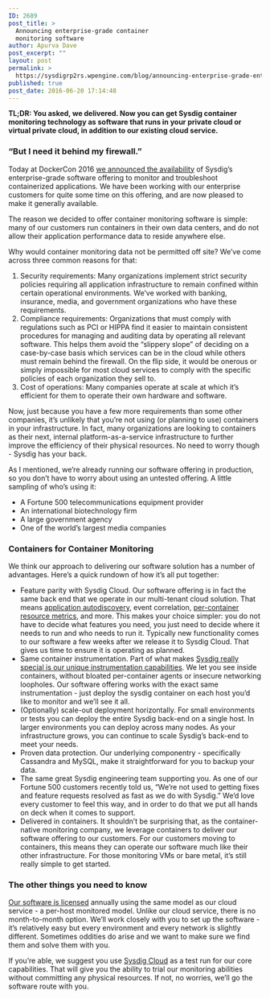 ```yaml
---
ID: 2689
post_title: >
  Announcing enterprise-grade container
  monitoring software
author: Apurva Dave
post_excerpt: ""
layout: post
permalink: >
  https://sysdigrp2rs.wpengine.com/blog/announcing-enterprise-grade-enterprise-monitoring-software/
published: true
post_date: 2016-06-20 17:14:48
---
```

**TL;DR: You asked, we delivered. Now you can get Sysdig container monitoring technology as software that runs in your private cloud or virtual private cloud, in addition to our existing cloud service.** 
### “But I need it behind my firewall.”

Today at DockerCon 2016 [we announced the availability][1] of Sysdig’s enterprise-grade software offering to monitor and troubleshoot containerized applications. We have been working with our enterprise customers for quite some time on this offering, and are now pleased to make it generally available. 

The reason we decided to offer container monitoring software is simple: many of our customers run containers in their own data centers, and do not allow their application performance data to reside anywhere else. 

Why would container monitoring data not be permitted off site? We’ve come across three common reasons for that: 

1.  Security requirements: Many organizations implement strict security policies requiring all application infrastructure to remain confined within certain operational environments. We’ve worked with banking, insurance, media, and government organizations who have these requirements.
2.  Compliance requirements: Organizations that must comply with regulations such as PCI or HIPPA find it easier to maintain consistent procedures for managing and auditing data by operating all relevant software. This helps them avoid the “slippery slope” of deciding on a case-by-case basis which services can be in the cloud while others must remain behind the firewall. On the flip side, it would be onerous or simply impossible for most cloud services to comply with the specific policies of each organization they sell to.
3.  Cost of operations: Many companies operate at scale at which it’s efficient for them to operate their own hardware and software.



Now, just because you have a few more requirements than some other companies, it’s unlikely that you’re not using (or planning to use) containers in your infrastructure. In fact, many organizations are looking to containers as their next, internal platform-as-a-service infrastructure to further improve the efficiency of their physical resources. No need to worry though - Sysdig has your back. 

As I mentioned, we’re already running our software offering in production, so you don’t have to worry about using an untested offering. A little sampling of who’s using it: 

*   A Fortune 500 telecommunications equipment provider
*   An international biotechnology firm
*   A large government agency
*   One of the world’s largest media companies



### Containers for Container Monitoring



We think our approach to delivering our software solution has a number of advantages. Here’s a quick rundown of how it’s all put together: 

*   Feature parity with Sysdig Cloud. Our software offering is in fact the same back end that we operate in our multi-tenant cloud solution. That means [application autodiscovery][2], event correlation, [per-container resource metrics][3], and more. This makes your choice simpler: you do not have to decide what features you need, you just need to decide where it needs to run and who needs to run it. Typically new functionality comes to our software a few weeks after we release it to Sysdig Cloud. That gives us time to ensure it is operating as planned.
*   Same container instrumentation. Part of what makes [Sysdig really special is our unique instrumentation capabilities][4]. We let you see inside containers, without bloated per-container agents or insecure networking loopholes. Our software offering works with the exact same instrumentation - just deploy the sysdig container on each host you’d like to monitor and we’ll see it all.
*   (Optionally) scale-out deployment horizontally. For small environments or tests you can deploy the entire Sysdig back-end on a single host. In larger environments you can deploy across many nodes. As your infrastructure grows, you can continue to scale Sysdig’s back-end to meet your needs.
*   Proven data protection. Our underlying componentry - specifically Cassandra and MySQL, make it straightforward for you to backup your data.
*   The same great Sysdig engineering team supporting you. As one of our Fortune 500 customers recently told us, “We’re not used to getting fixes and feature requests resolved as fast as we do with Sysdig.” We’d love every customer to feel this way, and in order to do that we put all hands on deck when it comes to support.
*   Delivered in containers. It shouldn’t be surprising that, as the container-native monitoring company, we leverage containers to deliver our software offering to our customers. For our customers moving to containers, this means they can operate our software much like their other infrastructure. For those monitoring VMs or bare metal, it’s still really simple to get started.



### The other things you need to know



[Our software is licensed][5] annually using the same model as our cloud service - a per-host monitored model. Unlike our cloud service, there is no month-to-month option. We’ll work closely with you to set up the software - it’s relatively easy but every environment and every network is slightly different. Sometimes oddities do arise and we want to make sure we find them and solve them with you.



If you’re able, we suggest you use [Sysdig Cloud][6] as a test run for our core capabilities. That will give you the ability to trial our monitoring abilities without committing any physical resources. If not, no worries, we’ll go the software route with you.

 [1]: https://sysdigrp2rs.wpengine.com/press-releases/sysdig-announces-container-monitoring-software
 [2]: https://sysdigrp2rs.wpengine.com/blog/no-plugins-required-application-visibility-inside-containers/
 [3]: https://sysdigrp2rs.wpengine.com/blog/monitoring-greedy-containers-part-1/
 [4]: https://sysdigrp2rs.wpengine.com/blog/sysdig-vs-dtrace-vs-strace-a-technical-discussion/
 [5]: http://www.sysdigrp2rs.wpengine.com/pricing
 [6]: https://sysdigrp2rs.wpengine.com/sign-up/